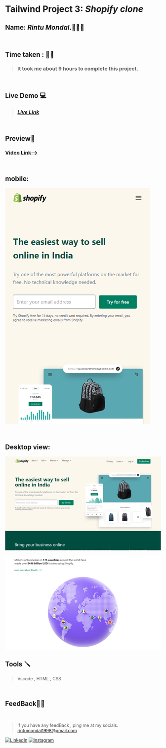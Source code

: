# **Tailwind Project 3: *Shopify clone***

## **Name:**  _Rintu Mondal_.🧑🏽‍💻
<br>

## **Time taken :** ✍🏼

>### It took me about 9 hours to complete this project.
<br>

## **Live Demo**  💻 


>### _[**Live Link**](https://regal-ganache-6fd30d.netlify.app/)_
<br>

## **Preview**🔎
### [Video Link-->](https://youtu.be/N7xbLsW_Swk)
<br>

## mobile: 
![mobile](./SS/mobile.png)



<br>

## Desktop view:
![desktop](./SS/1.png)
<br>

![desktop](./SS/5.png)



## **Tools** 🪛
>Vscode , HTML , CSS
<br>

## **FeedBack**🥷🏼

<br>

> If you have any feedBack , ping me at my socials. rintumondal1998@gmail.com

[![LinkedIn][linkedin-shield]][linkedin-url]
[![Instagram][instagram-shield]][instagram-url]


[instagram-shield]: https://img.shields.io/badge/Instagram-%23E4405F.svg?style=for-the-badge&logo=Instagram&logoColor=white
[instagram-url]: https://www.instagram.com/fairyhunter.gg/

[linkedin-shield]: https://img.shields.io/badge/-LinkedIn-black.svg?style=for-the-badge&logo=linkedin&colorB=0B5FBB
[linkedin-url]: https://www.linkedin.com/in/heyrintu/

